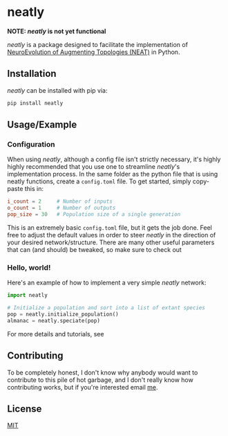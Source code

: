 # neatly

**NOTE: *neatly* is not yet functional**  
  
*neatly* is a package designed to facilitate the implementation of [NeuroEvolution of Augmenting Topologies (NEAT)](http://nn.cs.utexas.edu/downloads/papers/stanley.ec02.pdf) in Python.

## Installation
*neatly* can be installed with pip via:
```bash
pip install neatly
```

## Usage/Example

### Configuration
When using *neatly*, although a config file isn't strictly necessary, it's highly highly recommended that you use one to streamline *neatly*'s implementation process. In the same folder as the python file that is using neatly functions, create a `config.toml` file. To get started, simply copy-paste this in:

```toml
i_count = 2     # Number of inputs
o_count = 1     # Number of outputs
pop_size = 30   # Population size of a single generation
```

This is an extremely basic `config.toml` file, but it gets the job done. Feel free to adjust the default values in order to steer *neatly* in the direction of your desired network/structure. There are many other useful parameters that can (and should) be tweaked, so make sure to check out <link-to-docs>

### Hello, world!

Here's an example of how to implement a very simple *neatly* network:

```python
import neatly

# Initialize a population and sort into a list of extant species
pop = neatly.initialize_population()
almanac = neatly.speciate(pop)
```

For more details and tutorials, see <link-to-docs>

## Contributing
To be completely honest, I don't know why anybody would want to contribute to this pile of hot garbage, and I don't really know how contributing works, but if you're interested email [me](mailto:seanrhee2024@u.northwestern.edu?subject=[Github]%20contributing%20to%20neatly).

## License
[MIT](https://choosealicense.com/licenses/mit/)